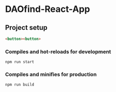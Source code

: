 # DAOfind-React-App

## Project setup
```html
<button><button>
```

### Compiles and hot-reloads for development
```
npm run start
```

### Compiles and minifies for production
```
npm run build
